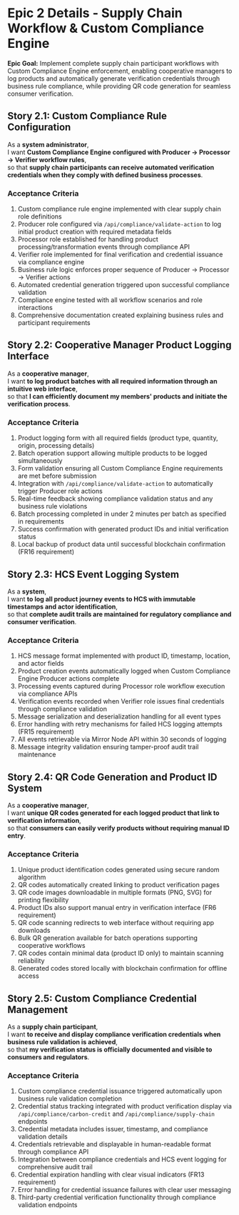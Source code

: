 # Epic 2 Details - Supply Chain Workflow & Custom Compliance Engine

**Epic Goal:** Implement complete supply chain participant workflows with Custom Compliance Engine enforcement, enabling cooperative managers to log products and automatically generate verification credentials through business rule compliance, while providing QR code generation for seamless consumer verification.

## Story 2.1: Custom Compliance Rule Configuration

As a **system administrator**,  
I want **Custom Compliance Engine configured with Producer → Processor → Verifier workflow rules**,  
so that **supply chain participants can receive automated verification credentials when they comply with defined business processes**.

### Acceptance Criteria

1. Custom compliance rule engine implemented with clear supply chain role definitions
2. Producer role configured via `/api/compliance/validate-action` to log initial product creation with required metadata fields
3. Processor role established for handling product processing/transformation events through compliance API
4. Verifier role implemented for final verification and credential issuance via compliance engine
5. Business rule logic enforces proper sequence of Producer → Processor → Verifier actions
6. Automated credential generation triggered upon successful compliance validation
7. Compliance engine tested with all workflow scenarios and role interactions
8. Comprehensive documentation created explaining business rules and participant requirements

## Story 2.2: Cooperative Manager Product Logging Interface

As a **cooperative manager**,  
I want **to log product batches with all required information through an intuitive web interface**,  
so that **I can efficiently document my members' products and initiate the verification process**.

### Acceptance Criteria

1. Product logging form with all required fields (product type, quantity, origin, processing details)
2. Batch operation support allowing multiple products to be logged simultaneously
3. Form validation ensuring all Custom Compliance Engine requirements are met before submission
4. Integration with `/api/compliance/validate-action` to automatically trigger Producer role actions
5. Real-time feedback showing compliance validation status and any business rule violations
6. Batch processing completed in under 2 minutes per batch as specified in requirements
7. Success confirmation with generated product IDs and initial verification status
8. Local backup of product data until successful blockchain confirmation (FR16 requirement)

## Story 2.3: HCS Event Logging System

As a **system**,  
I want **to log all product journey events to HCS with immutable timestamps and actor identification**,  
so that **complete audit trails are maintained for regulatory compliance and consumer verification**.

### Acceptance Criteria

1. HCS message format implemented with product ID, timestamp, location, and actor fields
2. Product creation events automatically logged when Custom Compliance Engine Producer actions complete
3. Processing events captured during Processor role workflow execution via compliance APIs
4. Verification events recorded when Verifier role issues final credentials through compliance validation
5. Message serialization and deserialization handling for all event types
6. Error handling with retry mechanisms for failed HCS logging attempts (FR15 requirement)
7. All events retrievable via Mirror Node API within 30 seconds of logging
8. Message integrity validation ensuring tamper-proof audit trail maintenance

## Story 2.4: QR Code Generation and Product ID System

As a **cooperative manager**,  
I want **unique QR codes generated for each logged product that link to verification information**,  
so that **consumers can easily verify products without requiring manual ID entry**.

### Acceptance Criteria

1. Unique product identification codes generated using secure random algorithm
2. QR codes automatically created linking to product verification pages
3. QR code images downloadable in multiple formats (PNG, SVG) for printing flexibility
4. Product IDs also support manual entry in verification interface (FR6 requirement)
5. QR code scanning redirects to web interface without requiring app downloads
6. Bulk QR generation available for batch operations supporting cooperative workflows
7. QR codes contain minimal data (product ID only) to maintain scanning reliability
8. Generated codes stored locally with blockchain confirmation for offline access

## Story 2.5: Custom Compliance Credential Management

As a **supply chain participant**,  
I want **to receive and display compliance verification credentials when business rule validation is achieved**,  
so that **my verification status is officially documented and visible to consumers and regulators**.

### Acceptance Criteria

1. Custom compliance credential issuance triggered automatically upon business rule validation completion
2. Credential status tracking integrated with product verification display via `/api/compliance/carbon-credit` and `/api/compliance/supply-chain` endpoints
3. Credential metadata includes issuer, timestamp, and compliance validation details
4. Credentials retrievable and displayable in human-readable format through compliance API
5. Integration between compliance credentials and HCS event logging for comprehensive audit trail
6. Credential expiration handling with clear visual indicators (FR13 requirement)
7. Error handling for credential issuance failures with clear user messaging
8. Third-party credential verification functionality through compliance validation endpoints
